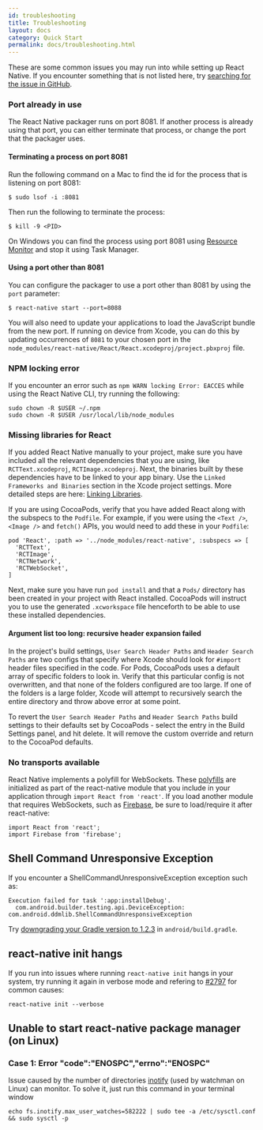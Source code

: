 ```yaml
---
id: troubleshooting
title: Troubleshooting
layout: docs
category: Quick Start
permalink: docs/troubleshooting.html
---
```


These are some common issues you may run into while setting up React Native. If you encounter something that is not listed here, try [searching for the issue in GitHub](https://github.com/facebook/react-native/issues/).

### Port already in use

The React Native packager runs on port 8081. If another process is already using that port, you can either terminate that process, or change the port that the packager uses.

#### Terminating a process on port 8081

Run the following command on a Mac to find the id for the process that is listening on port 8081:

```
$ sudo lsof -i :8081
```

Then run the following to terminate the process:

```
$ kill -9 <PID>
```

On Windows you can find the process using port 8081 using [Resource Monitor](https://stackoverflow.com/questions/48198/how-can-you-find-out-which-process-is-listening-on-a-port-on-windows) and stop it using Task Manager.

#### Using a port other than 8081

You can configure the packager to use a port other than 8081 by using the `port` parameter:

```
$ react-native start --port=8088
```

You will also need to update your applications to load the JavaScript bundle from the new port. If running on device from Xcode, you can do this by updating occurrences of `8081` to your chosen port in the `node_modules/react-native/React/React.xcodeproj/project.pbxproj` file.

### NPM locking error

If you encounter an error such as `npm WARN locking Error: EACCES` while using the React Native CLI, try running the following:

```
sudo chown -R $USER ~/.npm
sudo chown -R $USER /usr/local/lib/node_modules
```

### Missing libraries for React

If you added React Native manually to your project, make sure you have included all the relevant dependencies that you are using, like `RCTText.xcodeproj`, `RCTImage.xcodeproj`. Next, the binaries built by these dependencies have to be linked to your app binary. Use the `Linked Frameworks and Binaries` section in the Xcode project settings. More detailed steps are here: [Linking Libraries](docs/linking-libraries-ios.html#content).

If you are using CocoaPods, verify that you have added React along with the subspecs to the `Podfile`. For example, if you were using the `<Text />`, `<Image />` and `fetch()` APIs, you would need to add these in your `Podfile`:

```
pod 'React', :path => '../node_modules/react-native', :subspecs => [
  'RCTText',
  'RCTImage',
  'RCTNetwork',
  'RCTWebSocket',
]
```

Next, make sure you have run `pod install` and that a `Pods/` directory has been created in your project with React installed. CocoaPods will instruct you to use the generated `.xcworkspace` file henceforth to be able to use these installed dependencies.

#### Argument list too long: recursive header expansion failed

In the project's build settings, `User Search Header Paths` and `Header Search Paths` are two configs that specify where Xcode should look for `#import` header files specified in the code. For Pods, CocoaPods uses a default array of specific folders to look in. Verify that this particular config is not overwritten, and that none of the folders configured are too large. If one of the folders is a large folder, Xcode will attempt to recursively search the entire directory and throw above error at some point.

To revert the `User Search Header Paths` and `Header Search Paths` build settings to their defaults set by CocoaPods - select the entry in the Build Settings panel, and hit delete. It will remove the custom override and return to the CocoaPod defaults.

### No transports available

React Native implements a polyfill for WebSockets. These [polyfills](https://github.com/facebook/react-native/blob/master/Libraries/Core/InitializeCore.js) are initialized as part of the react-native module that you include in your application through `import React from 'react'`. If you load another module that requires WebSockets, such as [Firebase](https://github.com/facebook/react-native/issues/3645), be sure to load/require it after react-native:

```
import React from 'react';
import Firebase from 'firebase';
```

## Shell Command Unresponsive Exception

If you encounter a ShellCommandUnresponsiveException exception such as:

```
Execution failed for task ':app:installDebug'.
  com.android.builder.testing.api.DeviceException: com.android.ddmlib.ShellCommandUnresponsiveException
```

Try [downgrading your Gradle version to 1.2.3](https://github.com/facebook/react-native/issues/2720) in `android/build.gradle`.

## react-native init hangs

If you run into issues where running `react-native init` hangs in your system, try running it again in verbose mode and refering to [#2797](https://github.com/facebook/react-native/issues/2797) for common causes:

```
react-native init --verbose
```

## Unable to start react-native package manager (on Linux)
### Case 1: Error "code":"ENOSPC","errno":"ENOSPC"

Issue caused by the number of directories [inotify](https://github.com/guard/listen/wiki/Increasing-the-amount-of-inotify-watchers) (used by watchman on Linux) can monitor. To solve it, just run this command in your terminal window
```
echo fs.inotify.max_user_watches=582222 | sudo tee -a /etc/sysctl.conf && sudo sysctl -p
```
